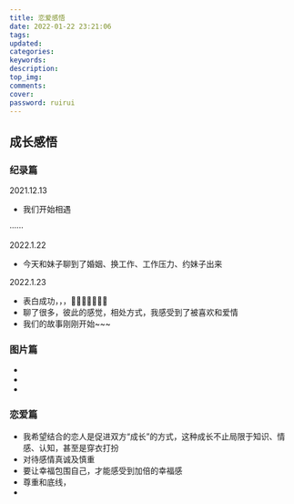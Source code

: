 ```yaml
---
title: 恋爱感悟
date: 2022-01-22 23:21:06
tags:
updated:
categories:
keywords:
description:
top_img:
comments:
cover:
password: ruirui
---
```


## 成长感悟



### 纪录篇

2021.12.13

- 我们开始相遇



······



2022.1.22

- 今天和妹子聊到了婚姻、换工作、工作压力、约妹子出来

2022.1.23

- 表白成功，，，🤞🤞🤞🤞🥰🥰🥰
- 聊了很多，彼此的感觉，相处方式，我感受到了被喜欢和爱情
- 我们的故事刚刚开始~~~



### 图片篇

- 
- 
- 



### 恋爱篇

- 我希望结合的恋人是促进双方“成长”的方式，这种成长不止局限于知识、情感、认知，甚至是穿衣打扮
- 对待感情真诚及慎重
- 要让幸福包围自己，才能感受到加倍的幸福感
- 尊重和底线，
- 

